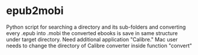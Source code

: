 # epub2mobi
Python script for searching a directory and its sub-folders and converting every .epub into .mobi 
the converted ebooks is save in same structure under target directory.
Need additional application "Calibre."
Mac user needs to change the directory of Calibre converter inside function "convert" 
